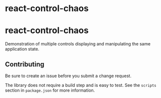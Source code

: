 # react-control-chaos

# react-control-chaos

Demonstration of multiple controls displaying and manipulating the same application
state.

## Contributing

Be sure to create an issue before you submit a change request.

The library does not require a build step and is easy to test. See the `scripts` 
section in `package.json` for more information.
